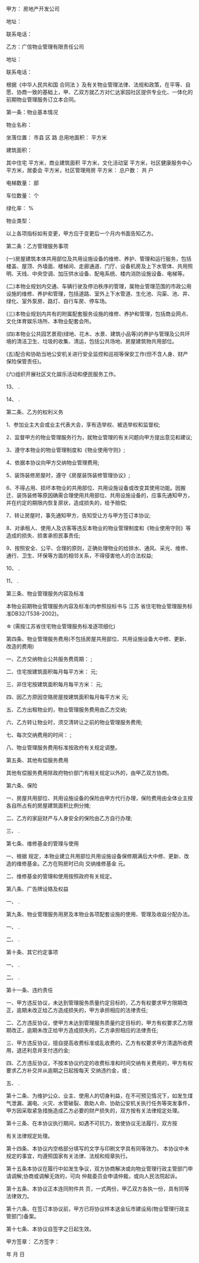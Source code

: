 
 


甲方： 房地产开发公司


地址：


联系电话：


乙方：广信物业管理有限责任公司


地址：


联系电话：


根据《中华人民共和国
合同法
》及有关物业管理法律、法规和政策，在平等、自愿、协商一致的基础上，甲、乙双方就乙方对仁达家园社区提供专业化、一体化的前期物业管理服务订立本合同。


第一条：物业基本情况


物业名称：


坐落位置： 市县 区 路 总用地面积： 平方米


建筑面积：


其中住宅 平方米，商业建筑面积 平方米，文化活动室 平方米，社区健康服务中心 平方米，居委会 平方米，社区管理用房 平方米： 总户数： 共 户


电梯数量： 部


车位数量： 个


绿化率： %


物业类型：


以上各项指标如有变更，甲方应于变更后一个月内书面告知乙方。


第二条：乙方管理服务事项


(一)房屋建筑本体共用部位及共用设施设备的维修、养护、管理和运行服务，包括楼盖、屋顶、外墙面、楼梯间、走廊通道、门厅、设备机房及上下水管体、共用照明、天线、中央空调、加压供水设备、配电系统、楼内消防设施设备、电梯等。


(二)本物业规划内交通、车辆行驶及停泊秩序的管理，属物业管理范围的市政公用设施的维修、养护和管理，包括道路、室外上下水管道、生化池、沟渠、池、井、绿化、室外泵房、路灯、自行车房、停车场。


(三)本物业规划内共有的附属配套服务设施的维修、养护和管理，包括商业网点、文化体育娱乐场所、本物业配套会所。


(四)本物业公共园艺景观(绿地、花木、水景、建筑小品等)的养护与管理及公共环境的清洁卫生、垃圾的收集、清运，包括公共场地、房屋建筑物共用部位。


(五)配合和协助当地公安机关进行安全监控和巡视等保安工作(但不含人身、财产保险保管责任)。


(六)组织开展社区文化娱乐活动和便民服务工作。


13、 .


14、 .


第二条、乙方的权利义务


1、参加业主大会或业主代表大会，享有选举权、被选举权和监督权;


2、监督甲方的物业管理服务行为，就物业管理的有关问题向甲方提出意见和建议;


3、遵守本物业的物业管理制度和《物业使用守则》;


4、依据本协议向甲方交纳物业管理费用;


5、装饰装修房屋时，遵守《房屋装饰装修管理协议》;


6、不得占用、损坏本物业的共用部位、共用设施设备或改变其使用功能。因搬迁、装饰装修等原因确需合理使用共用部位、共用设施设备的，应事先通知甲方，并在约定的期限内恢复原状，造成损失的，给予赔偿;


7、转让房屋时，事先通知甲方，告知受让方与甲方签订本协议;


8、对承租人、使用人及访客等违反本物业的物业管理制度和《物业使用守则》等造成的损失、损害承担民事责任;


9、按照安全、公平、合理的原则，正确处理物业的给排水、通风、采光、维修、通行、卫生、环保等方面的相邻关系，不得侵害他人的合法权益;


10、 .


11、 .


第三条、物业管理服务内容及标准


本物业前期物业管理服务内容及标准(均参照投标书与
江苏
省住宅物业管理服务标准DB32/T538-2002)。


☆ (需按江苏省住宅物业管理服务标准逐项细化)


第四条、物业管理服务费用(不包括房屋共用部位、共用设施设备大中修、更新、改造的费用)


一、乙方交纳物业公共服务费周期： ;


二、住宅按建筑面积每月每平方米： 元;


三、非住宅按建筑面积每月每平方米： 元;


四、因乙方原因空臵房屋按建筑面积每月每平方米 元;


五、乙方出租物业的，物业管理服务费用由乙方交纳;


六、乙方转让物业时，须交清转让之前的物业管理服务费用;


七、每次交纳费用的时间： ;


八、物业管理服务费用标准按政府有关规定调整。


第五条、其他有偿服务费用


其他有偿服务费用除政府物价部门有相关规定以外的，由甲乙双方协商。


第六条、保险


一、房屋共用部位、共用设施设备的保险由甲方代行办理，保险费用由全体业主按各自所占有的房屋建筑面积比例分摊;


二、乙方的家庭财产与人身安全的保险由乙方自行办理;


三、 .


第七条、维修基金的管理与使用


一、根据 规定，本物业建立共用部位共用设施设备保修期满后大中修、更新、改造的维修基金。乙方在购房时已向 交纳维修基金 元。


二、维修基金的管理和使用按照政府有关规定。


第八条、广告牌设臵及权益


一、 .


第九条、物业管理服务用房及本物业各项配套设施的使用、管理及收益分配办法。


一、 .


二、 .


第十条、其它约定事项


一、 .


二、 .


第十一条、违约责任


一、甲方违反协议，未达到管理服务质量约定目标的，乙方有权要求甲方限期改正，逾期未改正给乙方造成损失的，甲方承担相应的法律责任;


二、乙方违反协议，使甲方未达到管理服务质量约定目标的，甲方有权要求乙方限期改正，逾期未改正给甲方造成损失的，乙方承担相应的法律责任;


三、甲方违反协议，擅自提高收费标准或乱收费的，乙方有权要求甲方清退所收费用，退还利息并支付违约金;


四、乙方违反协议，不按本协议约定的收费标准和时间交纳有关费用的，甲方有权要求乙方补交并从逾期之日起按每天 交纳违约金，或 ;


五、 .


第十二条、为维护公众、业主、使用人的切身利益，在不可预见情况下，如发生煤气泄漏、漏电、火灾、水管破裂、救助人命、协助公安机关执行任务等突发事件，甲方因采取紧急措施造成乙方必要的财产损失的，双方按有关法律规定处理。


第十三条、在本协议执行期间，如遇不可抗力，致使协议无法履行，双方按


有关法律规定处理。


第十四条、本协议内空格部分填写的文字与印刷文字具有同等效力。 本协议中未规定的事宜，均遵照国家有关法律、法规和规章执行。


第十五条本协议在履行中如发生争议，双方协商解决或向物业管理行政主管部门申请调解;协商或调解无效的，可向 仲裁委员会申请仲裁，或向人民法院起诉。


第十五条、本协议正本连同附件共 页，一式两份，甲乙双方各执一份，具有同等法律效力。


第十六条、在签订本协议前，甲方已将协议样本送金坛市建设局(物业管理行政主管部门)备案。


第十七条、本协议自签字之日起生效。


甲方签章： 乙方签字：


年 月 日
 


 

 
 
 
 
 
  


  
 

  


  


  
 
 
 
 

